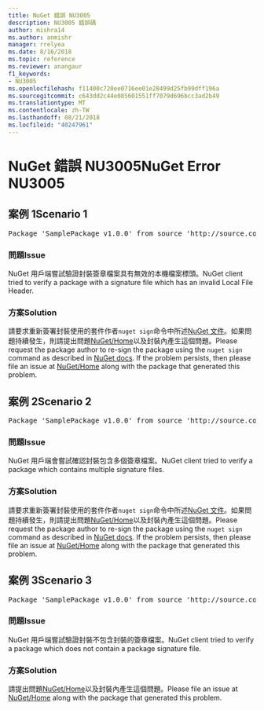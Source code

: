 ```yaml
---
title: NuGet 錯誤 NU3005
description: NU3005 錯誤碼
author: mishra14
ms.author: anmishr
manager: rrelyea
ms.date: 8/16/2018
ms.topic: reference
ms.reviewer: anangaur
f1_keywords:
- NU3005
ms.openlocfilehash: f11400c720ee0716ee01e28499d25fb99dff196a
ms.sourcegitcommit: c643dd2c44e085601551ff7079d696bcc3ad2b49
ms.translationtype: MT
ms.contentlocale: zh-TW
ms.lasthandoff: 08/21/2018
ms.locfileid: "40247961"
---
```

# <a name="nuget-error-nu3005"></a><span data-ttu-id="e164e-103">NuGet 錯誤 NU3005</span><span class="sxs-lookup"><span data-stu-id="e164e-103">NuGet Error NU3005</span></span>

## <a name="scenario-1"></a><span data-ttu-id="e164e-104">案例 1</span><span class="sxs-lookup"><span data-stu-id="e164e-104">Scenario 1</span></span>

<pre>Package 'SamplePackage v1.0.0' from source 'http://source.com/index.json': The package contains an invalid package signature file.</pre>

### <a name="issue"></a><span data-ttu-id="e164e-105">問題</span><span class="sxs-lookup"><span data-stu-id="e164e-105">Issue</span></span>

<span data-ttu-id="e164e-106">NuGet 用戶端嘗試驗證封裝簽章檔案具有無效的本機檔案標頭。</span><span class="sxs-lookup"><span data-stu-id="e164e-106">NuGet client tried to verify a package with a signature file which has an invalid Local File Header.</span></span>


### <a name="solution"></a><span data-ttu-id="e164e-107">方案</span><span class="sxs-lookup"><span data-stu-id="e164e-107">Solution</span></span>

<span data-ttu-id="e164e-108">請要求重新簽署封裝使用的套件作者`nuget sign`命令中所述[NuGet 文件](https://docs.microsoft.com/en-us/nuget/create-packages/sign-a-package)。如果問題持續發生，則請提出問題[NuGet/Home](https://github.com/NuGet/Home/issues)以及封裝內產生這個問題。</span><span class="sxs-lookup"><span data-stu-id="e164e-108">Please request the package author to re-sign the package using the `nuget sign` command as described in [NuGet docs](https://docs.microsoft.com/en-us/nuget/create-packages/sign-a-package). If the problem persists, then please file an issue at [NuGet/Home](https://github.com/NuGet/Home/issues) along with the package that generated this problem.</span></span>



## <a name="scenario-2"></a><span data-ttu-id="e164e-109">案例 2</span><span class="sxs-lookup"><span data-stu-id="e164e-109">Scenario 2</span></span>

<pre>Package 'SamplePackage v1.0.0' from source 'http://source.com/index.json': The package contains multiple package signature files.</pre>

### <a name="issue"></a><span data-ttu-id="e164e-110">問題</span><span class="sxs-lookup"><span data-stu-id="e164e-110">Issue</span></span>

<span data-ttu-id="e164e-111">NuGet 用戶端會嘗試確認封裝包含多個簽章檔案。</span><span class="sxs-lookup"><span data-stu-id="e164e-111">NuGet client tried to verify a package which contains multiple signature files.</span></span>


### <a name="solution"></a><span data-ttu-id="e164e-112">方案</span><span class="sxs-lookup"><span data-stu-id="e164e-112">Solution</span></span>

<span data-ttu-id="e164e-113">請要求重新簽署封裝使用的套件作者`nuget sign`命令中所述[NuGet 文件](https://docs.microsoft.com/en-us/nuget/create-packages/sign-a-package)。如果問題持續發生，則請提出問題[NuGet/Home](https://github.com/NuGet/Home/issues)以及封裝內產生這個問題。</span><span class="sxs-lookup"><span data-stu-id="e164e-113">Please request the package author to re-sign the package using the `nuget sign` command as described in [NuGet docs](https://docs.microsoft.com/en-us/nuget/create-packages/sign-a-package). If the problem persists, then please file an issue at [NuGet/Home](https://github.com/NuGet/Home/issues) along with the package that generated this problem.</span></span>



## <a name="scenario-3"></a><span data-ttu-id="e164e-114">案例 3</span><span class="sxs-lookup"><span data-stu-id="e164e-114">Scenario 3</span></span>

<pre>Package 'SamplePackage v1.0.0' from source 'http://source.com/index.json': The package does not contain a valid package signature file.</pre>

### <a name="issue"></a><span data-ttu-id="e164e-115">問題</span><span class="sxs-lookup"><span data-stu-id="e164e-115">Issue</span></span>

<span data-ttu-id="e164e-116">NuGet 用戶端嘗試驗證封裝不包含封裝的簽章檔案。</span><span class="sxs-lookup"><span data-stu-id="e164e-116">NuGet client tried to verify a package which does not contain a package signature file.</span></span>


### <a name="solution"></a><span data-ttu-id="e164e-117">方案</span><span class="sxs-lookup"><span data-stu-id="e164e-117">Solution</span></span>

<span data-ttu-id="e164e-118">請提出問題[NuGet/Home](https://github.com/NuGet/Home/issues)以及封裝內產生這個問題。</span><span class="sxs-lookup"><span data-stu-id="e164e-118">Please file an issue at [NuGet/Home](https://github.com/NuGet/Home/issues) along with the package that generated this problem.</span></span>


